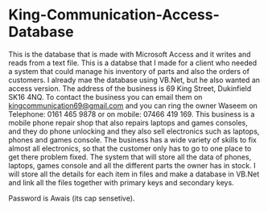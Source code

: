 # King-Communication-Access-Database
This is the database that is made with Microsoft Access and it writes and reads from a text file. This is a databse that I made for a client who needed a system that could manage his inventory of parts and also the orders of customers. I already mae the database using VB.Net, but he also wanted an access version. The address of the business is 69 King Street, Dukinfield SK16 4NQ. To contact the business you can email them on kingcommunication69@gmail.com and you can ring the owner Waseem on Telephone: 0161 465 9878 or on mobile: 07466 419 169. This business is a mobile phone repair shop that also repairs laptops and games consoles, and they do phone unlocking and they also sell electronics such as laptops, phones and games console. The business has a wide variety of skills to fix almost all electronics, so that the customer only has to go to one place to get there problem fixed. The system that will store all the data of phones, laptops, games console and all the different parts the owner has in stock. I will store all the details for each item in files and make a database in VB.Net and link all the files together with primary keys and secondary keys.

Password is Awais (its cap sensetive).
